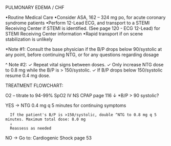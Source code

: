 PULMONARY EDEMA / CHF

•Routine Medical Care
•Consider ASA, 162 – 324 mg po, for acute coronary syndrome patients
•Perform 12-Lead ECG, and transport to a STEMI Receiving Center if STEMI is identified. (See page 120 - ECG 12-Lead) for STEMI Receiving Center information
•Rapid transport if on scene stabilization is unlikely

*Note #1:
Consult the base physician if the B/P drops below 90/systolic at any point, before continuing NTG, or for any questions regarding dosage

^ Note #2:
✓ Repeat vital signs between doses.
✓ Only increase NTG dose to 0.8 mg while the B/P is > 150/systolic.
✓ If B/P drops below 150/systolic resume 0.4 mg dose.

TREATMENT FLOWCHART:

O2 – titrate to 94-99% SpO2
IV NS
CPAP page 116
↓
*B/P > 90 systolic?

YES → NTG 0.4 mg
      q 5 minutes
      for continuing symptoms
      
      If the patient's B/P is >150/systolic, double ^NTG to 0.8 mg q 5 minutes. Maximum total dose: 8.0 mg
      ↓
      Reassess as needed

NO → Go to:
     Cardiogenic Shock page 53

